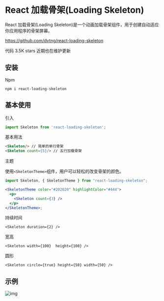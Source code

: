 # React 加载骨架(Loading Skeleton)

React 加载骨架(Loading Skeleton)是一个动画加载骨架组件，用于创建自动适应你应用程序的骨架屏幕。

https://github.com/dvtng/react-loading-skeleton

代码 3.5K stars 近期也在维护更新

## 安装

Npm

```
npm i react-loading-skeleton
```

## 基本使用

引入

```js
import Skeleton from 'react-loading-skeleton';
```

基本用法

```html
<Skeleton/> // 简单的单行骨架
<Skeleton count={5}/> // 五行加载骨架
```

主题

使用`<SkeletonTheme>`组件，用户可以轻松的改变骨架的颜色。

```jsx
import Skeleton, { SkeletonTheme } from "react-loading-skeleton";

<SkeletonTheme color="#202020" highlightColor="#444">
  <p>
    <Skeleton count={3} />
  </p>
</SkeletonTheme>;
```

持续时间

```
<Skeleton duration={2} />
```

宽高

```
<Skeleton width={100}  height={100} />
```

圆形

```
<Skeleton circle={true} height={50} width={50} />
```

## 示例

![img](https://assets.madewith.cn/storage/0/images/react/react-loading-skeleton-react-loading-skeleton.gif/w756)